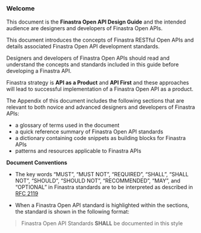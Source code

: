 # 

### Welcome

This document is the **Finastra Open API Design Guide** and the intended
audience are designers and developers of Finastra Open APIs.

This document introduces the concepts of Finastra RESTful Open APIs and
details associated Finastra Open API development standards.

Designers and developers of Finastra Open APIs should read and
understand the concepts and standards included in this guide before
developing a Finastra API.

Finastra strategy is **API as a Product** and **API First** and these
approaches will lead to successful implementation of a Finastra Open API
as a product.

The Appendix of this document includes the following sections that are
relevant to both novice and advanced designers and developers of
Finastra APIs:

-   a glossary of terms used in the document
-   a quick reference summary of Finastra Open API standards
-   a dictionary containing code snippets as building blocks for
    Finastra APIs
-   patterns and resources applicable to Finastra APIs

<span class="text-title">**Document Conventions**</span>

-   The key words “MUST”, “MUST NOT”, “REQUIRED”, “SHALL”, “SHALL NOT”,
    “SHOULD”, “SHOULD NOT”, “RECOMMENDED”, “MAY”, and “OPTIONAL” in
    Finastra standards are to be interpreted as described in [RFC
    2119](https://www.ietf.org/rfc/rfc2119.txt)

-   When a Finastra Open API standard is highlighted within the
    sections, the standard is shown in the following format:

> Finastra Open API Standards **SHALL** be documented in this style

<!--
[**Authors**]{.text-title}

This document is authored by:

+ [François Lasne](mailto:francois.lasne@finastra.com)
+ [Martin Phillips](mailto:Martin.Phillips@finastra.com)
+ [Mihai Terente](mailto:Mihai.Terente@finastra.com)

To reach out to the Open API team, send an email to openapi@finastra.com. 
-->
<script>
$(document).ready(function () {
  let title = document.getElementsByTagName("h3");
  title[0].style.display = 'none';
});
</script>
<!--chapter:end:index.Rmd-->